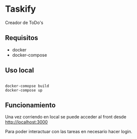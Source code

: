 # Taskify

Creador de ToDo's

## Requisitos
- docker
- docker-compose


## Uso local

```shell

docker-comopse build
docker-compose up
```

## Funcionamiento
Una vez corriendo en local se puede acceder al front desde [http://localhost:3000](http://localhost:3000)

Para poder interactuar con las tareas en necesario hacer login.
